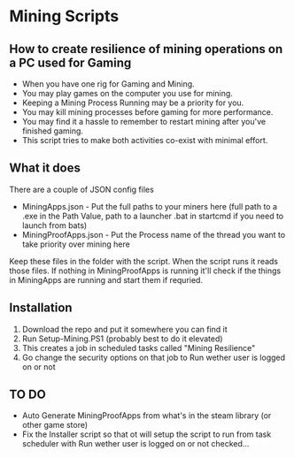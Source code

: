 # Mining Scripts
## How to create resilience of mining operations on a PC used for Gaming
* When you have one rig for Gaming and Mining.
* You may play games on the computer you use for mining.
* Keeping a Mining Process Running may be a priority for you.
* You may kill mining processes before gaming for more performance.
* You may find it a hassle to remember to restart mining after you've finished gaming.
* This script tries to make both activities co-exist with minimal effort.
## What it does
There are a couple of JSON config files 
* MiningApps.json - Put the full paths to your miners here (full path to a .exe in the Path Value, path to a launcher .bat in startcmd if you need to launch from bats)
* MiningProofApps.json - Put the Process name of the thread you want to take priority over mining here

Keep these files in the folder with the script.
When the script runs it reads those files. If nothing in MiningProofApps is running it'll check if the things in MiningApps are running and start them if requried.

## Installation
1. Download the repo and put it somewhere you can find it
2. Run Setup-Mining.PS1 (probably best to do it elevated)
3. This creates a job in scheduled tasks called "Mining Resilience"
4. Go change the security options on that job to Run wether user is logged on or not

## TO DO
* Auto Generate MiningProofApps from what's in the steam library (or other game store)
* Fix the Installer script so that ot will setup the script to run from task scheduler with Run wether user is logged on or not checked...
